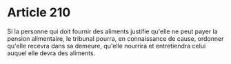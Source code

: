 # Article 210

Si la personne qui doit fournir des aliments justifie qu'elle ne peut payer la pension alimentaire, le tribunal pourra, en connaissance de cause, ordonner qu'elle recevra dans sa demeure, qu'elle nourrira et entretiendra celui auquel elle devra des aliments.